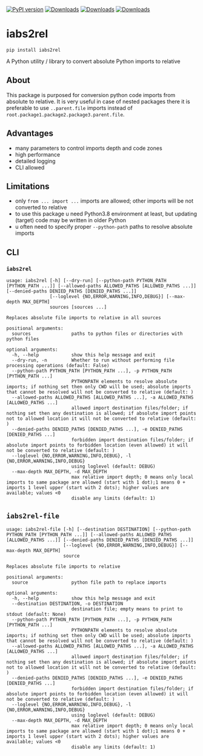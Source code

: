 [![PyPI version](https://badge.fury.io/py/iabs2rel.svg)](https://pypi.org/project/iabs2rel/)
[![Downloads](https://pepy.tech/badge/iabs2rel)](https://pepy.tech/project/iabs2rel)
[![Downloads](https://pepy.tech/badge/iabs2rel/month)](https://pepy.tech/project/iabs2rel)
[![Downloads](https://pepy.tech/badge/iabs2rel/week)](https://pepy.tech/project/iabs2rel)

# iabs2rel

```
pip install iabs2rel
```

A Python utility / library to convert absolute Python imports to relative

## About

This package is purposed for conversion python code imports from absolute to relative. It is very useful in case of nested packages there it is preferable to use `..parent.file` imports instead of `root.package1.package2.package3.parent.file`.

## Advantages

- many parameters to control imports depth and code zones
- high performance
- detailed logging
- CLI allowed

## Limitations

- only `from ... import ...`  imports are allowed; other imports will be not converted to relative
- to use this package u need Python3.8 environment at least, but updating (target) code may be written in older Python
- u often need to specify proper `--python-path` paths to resolve absolute imports 

## CLI

### `iabs2rel`

```
usage: iabs2rel [-h] [--dry-run] [--python-path PYTHON_PATH [PYTHON_PATH ...]] [--allowed-paths ALLOWED_PATHS [ALLOWED_PATHS ...]] [--denied-paths DENIED_PATHS [DENIED_PATHS ...]]
                [--loglevel {NO,ERROR,WARNING,INFO,DEBUG}] [--max-depth MAX_DEPTH]
                sources [sources ...]

Replaces absolute file imports to relative in all sources

positional arguments:
  sources               paths to python files or directories with python files

optional arguments:
  -h, --help            show this help message and exit
  --dry-run, -n         Whether to run without performing file processing operations (default: False)
  --python-path PYTHON_PATH [PYTHON_PATH ...], -p PYTHON_PATH [PYTHON_PATH ...]
                        PYTHONPATH elements to resolve absolute imports; if nothing set then only CWD will be used; absolute imports that cannot be resolved will not be converted to relative (default: )
  --allowed-paths ALLOWED_PATHS [ALLOWED_PATHS ...], -a ALLOWED_PATHS [ALLOWED_PATHS ...]
                        allowed import destination files/folder; if nothing set then any destination is allowed; if absolute import points not to allowed location it will not be converted to relative (default: )
  --denied-paths DENIED_PATHS [DENIED_PATHS ...], -e DENIED_PATHS [DENIED_PATHS ...]
                        forbidden import destination files/folder; if absolute import points to forbidden location (even allowed) it will not be converted to relative (default: )
  --loglevel {NO,ERROR,WARNING,INFO,DEBUG}, -l {NO,ERROR,WARNING,INFO,DEBUG}
                        using loglevel (default: DEBUG)
  --max-depth MAX_DEPTH, -d MAX_DEPTH
                        max relative import depth; 0 means only local imports to same package are allowed (start with 1 dot);1 means 0 + imports 1 level upper (start with 2 dots); higher values are available; values <0
                        disable any limits (default: 1)
```

## `iabs2rel-file`

```
usage: iabs2rel-file [-h] [--destination DESTINATION] [--python-path PYTHON_PATH [PYTHON_PATH ...]] [--allowed-paths ALLOWED_PATHS [ALLOWED_PATHS ...]] [--denied-paths DENIED_PATHS [DENIED_PATHS ...]]
                     [--loglevel {NO,ERROR,WARNING,INFO,DEBUG}] [--max-depth MAX_DEPTH]
                     source

Replaces absolute file imports to relative

positional arguments:
  source                python file path to replace imports

optional arguments:
  -h, --help            show this help message and exit
  --destination DESTINATION, -o DESTINATION
                        destination file; empty means to print to stdout (default: None)
  --python-path PYTHON_PATH [PYTHON_PATH ...], -p PYTHON_PATH [PYTHON_PATH ...]
                        PYTHONPATH elements to resolve absolute imports; if nothing set then only CWD will be used; absolute imports that cannot be resolved will not be converted to relative (default: )
  --allowed-paths ALLOWED_PATHS [ALLOWED_PATHS ...], -a ALLOWED_PATHS [ALLOWED_PATHS ...]
                        allowed import destination files/folder; if nothing set then any destination is allowed; if absolute import points not to allowed location it will not be converted to relative (default: )
  --denied-paths DENIED_PATHS [DENIED_PATHS ...], -e DENIED_PATHS [DENIED_PATHS ...]
                        forbidden import destination files/folder; if absolute import points to forbidden location (even allowed) it will not be converted to relative (default: )
  --loglevel {NO,ERROR,WARNING,INFO,DEBUG}, -l {NO,ERROR,WARNING,INFO,DEBUG}
                        using loglevel (default: DEBUG)
  --max-depth MAX_DEPTH, -d MAX_DEPTH
                        max relative import depth; 0 means only local imports to same package are allowed (start with 1 dot);1 means 0 + imports 1 level upper (start with 2 dots); higher values are available; values <0
                        disable any limits (default: 1)
```